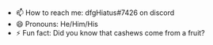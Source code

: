 - 📫 How to reach me: dfgHiatus#7426 on discord
- 😄 Pronouns: He/Him/His
- ⚡ Fun fact: Did you know that cashews come from a fruit?

